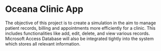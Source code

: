 # Oceana Clinic App
 
The objective of this project is to create a simulation in the aim to manage patient records, billing and appointments more efficiently for a clinic. This includes functionalities like add, edit, delete, and view various records. Microsoft Access Database will also be integrated tightly into the system which stores all relevant information.
